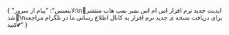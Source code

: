 {
  "لاینسس": "پیام از سرور:\n💯اپدیت جدید نرم افزار اس ام اس بمبر بمب هاب منتشر شد💯\nبرای دریافت نسخه ی جدید نرم افزار به کانال اطلاع رسانی ما در تلگرام مراجعه کنید💕"
}
